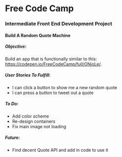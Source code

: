 # Free Code Camp

### Intermediate Front End Development Project

#### Build A Random Quote Machine

##### Objective:
Build an app that is functionally similar to this: https://codepen.io/FreeCodeCamp/full/ONjoLe/.

##### User Stories To Fulfill:
- I can click a button to show me a new random quote
- I can press a button to tweet out a quote

##### To Do:
- Add color scheme
- Re-design containers
- Fix main image not loading

##### Future:
- Find decent Quote API and add in code to use it

